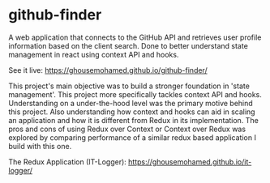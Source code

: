 # github-finder
A web application that connects to the GitHub API and retrieves user profile information based on the client search. 
Done to better understand state management in react using context API and hooks.

See it live: https://ghousemohamed.github.io/github-finder/

This project's main objective was to build a stronger foundation in 'state management'. This project more specifically 
tackles context API and hooks. 
Understanding on a under-the-hood level was the primary motive behind this project. Also understanding how context and hooks can aid in 
scaling an application and how it is different from Redux in its implementation.
The pros and cons of using Redux over Context or Context over Redux was explored by comparing performance of a similar redux based application I build with this one.

The Redux Application (IT-Logger): https://ghousemohamed.github.io/it-logger/





